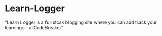 # Learn-Logger
"Learn Logger is a full stcak blogging site where you can add track your learnings - allCodeBreaker" 
